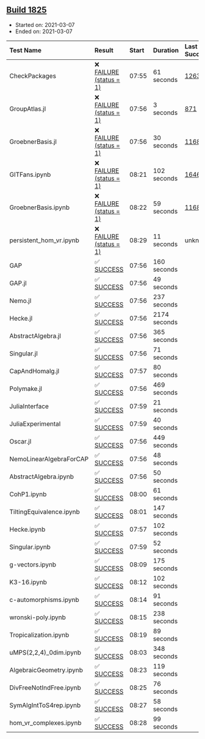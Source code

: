 ## [Build 1825](https://oscarci.mathematik.uni-kl.de/job/oscar-stable/1825/)

* Started on: 2021-03-07
* Ended on: 2021-03-07

| Test Name    | Result | Start | Duration | Last Success | First Failure |
|:-------------|:-------|:------|:---------|:-------------|:--------------|
| CheckPackages | ❌ [FAILURE (status = 1)](https://oscarci.mathematik.uni-kl.de/job/oscar-stable/1825/artifact/logs/build-1825/CheckPackages.log) | 07:55 | 61 seconds | [1263](https://oscarci.mathematik.uni-kl.de/job/oscar-stable/1263/) | [1264](https://oscarci.mathematik.uni-kl.de/job/oscar-stable/1264/) |
| GroupAtlas.jl | ❌ [FAILURE (status = 1)](https://oscarci.mathematik.uni-kl.de/job/oscar-stable/1825/artifact/logs/build-1825/GroupAtlas.jl.log) | 07:56 | 3 seconds | [871](https://oscarci.mathematik.uni-kl.de/job/oscar-stable/871/) | [872](https://oscarci.mathematik.uni-kl.de/job/oscar-stable/872/) |
| GroebnerBasis.jl | ❌ [FAILURE (status = 1)](https://oscarci.mathematik.uni-kl.de/job/oscar-stable/1825/artifact/logs/build-1825/GroebnerBasis.jl.log) | 07:56 | 30 seconds | [1168](https://oscarci.mathematik.uni-kl.de/job/oscar-stable/1168/) | [1169](https://oscarci.mathematik.uni-kl.de/job/oscar-stable/1169/) |
| GITFans.ipynb | ❌ [FAILURE (status = 1)](https://oscarci.mathematik.uni-kl.de/job/oscar-stable/1825/artifact/logs/build-1825/GITFans.ipynb.log) | 08:21 | 102 seconds | [1646](https://oscarci.mathematik.uni-kl.de/job/oscar-stable/1646/) | [1647](https://oscarci.mathematik.uni-kl.de/job/oscar-stable/1647/) |
| GroebnerBasis.ipynb | ❌ [FAILURE (status = 1)](https://oscarci.mathematik.uni-kl.de/job/oscar-stable/1825/artifact/logs/build-1825/GroebnerBasis.ipynb.log) | 08:22 | 59 seconds | [1168](https://oscarci.mathematik.uni-kl.de/job/oscar-stable/1168/) | [1169](https://oscarci.mathematik.uni-kl.de/job/oscar-stable/1169/) |
| persistent_hom_vr.ipynb | ❌ [FAILURE (status = 1)](https://oscarci.mathematik.uni-kl.de/job/oscar-stable/1825/artifact/logs/build-1825/persistent_hom_vr.ipynb.log) | 08:29 | 11 seconds | unknown | unknown |
| GAP | ✅ [SUCCESS](https://oscarci.mathematik.uni-kl.de/job/oscar-stable/1825/artifact/logs/build-1825/GAP.log) | 07:56 | 160 seconds |  |  |
| GAP.jl | ✅ [SUCCESS](https://oscarci.mathematik.uni-kl.de/job/oscar-stable/1825/artifact/logs/build-1825/GAP.jl.log) | 07:56 | 49 seconds |  |  |
| Nemo.jl | ✅ [SUCCESS](https://oscarci.mathematik.uni-kl.de/job/oscar-stable/1825/artifact/logs/build-1825/Nemo.jl.log) | 07:56 | 237 seconds |  |  |
| Hecke.jl | ✅ [SUCCESS](https://oscarci.mathematik.uni-kl.de/job/oscar-stable/1825/artifact/logs/build-1825/Hecke.jl.log) | 07:56 | 2174 seconds |  |  |
| AbstractAlgebra.jl | ✅ [SUCCESS](https://oscarci.mathematik.uni-kl.de/job/oscar-stable/1825/artifact/logs/build-1825/AbstractAlgebra.jl.log) | 07:56 | 365 seconds |  |  |
| Singular.jl | ✅ [SUCCESS](https://oscarci.mathematik.uni-kl.de/job/oscar-stable/1825/artifact/logs/build-1825/Singular.jl.log) | 07:56 | 71 seconds |  |  |
| CapAndHomalg.jl | ✅ [SUCCESS](https://oscarci.mathematik.uni-kl.de/job/oscar-stable/1825/artifact/logs/build-1825/CapAndHomalg.jl.log) | 07:57 | 80 seconds |  |  |
| Polymake.jl | ✅ [SUCCESS](https://oscarci.mathematik.uni-kl.de/job/oscar-stable/1825/artifact/logs/build-1825/Polymake.jl.log) | 07:56 | 469 seconds |  |  |
| JuliaInterface | ✅ [SUCCESS](https://oscarci.mathematik.uni-kl.de/job/oscar-stable/1825/artifact/logs/build-1825/JuliaInterface.log) | 07:59 | 21 seconds |  |  |
| JuliaExperimental | ✅ [SUCCESS](https://oscarci.mathematik.uni-kl.de/job/oscar-stable/1825/artifact/logs/build-1825/JuliaExperimental.log) | 07:59 | 40 seconds |  |  |
| Oscar.jl | ✅ [SUCCESS](https://oscarci.mathematik.uni-kl.de/job/oscar-stable/1825/artifact/logs/build-1825/Oscar.jl.log) | 07:56 | 449 seconds |  |  |
| NemoLinearAlgebraForCAP | ✅ [SUCCESS](https://oscarci.mathematik.uni-kl.de/job/oscar-stable/1825/artifact/logs/build-1825/NemoLinearAlgebraForCAP.log) | 07:56 | 48 seconds |  |  |
| AbstractAlgebra.ipynb | ✅ [SUCCESS](https://oscarci.mathematik.uni-kl.de/job/oscar-stable/1825/artifact/logs/build-1825/AbstractAlgebra.ipynb.log) | 07:56 | 50 seconds |  |  |
| CohP1.ipynb | ✅ [SUCCESS](https://oscarci.mathematik.uni-kl.de/job/oscar-stable/1825/artifact/logs/build-1825/CohP1.ipynb.log) | 08:00 | 61 seconds |  |  |
| TiltingEquivalence.ipynb | ✅ [SUCCESS](https://oscarci.mathematik.uni-kl.de/job/oscar-stable/1825/artifact/logs/build-1825/TiltingEquivalence.ipynb.log) | 08:01 | 147 seconds |  |  |
| Hecke.ipynb | ✅ [SUCCESS](https://oscarci.mathematik.uni-kl.de/job/oscar-stable/1825/artifact/logs/build-1825/Hecke.ipynb.log) | 07:57 | 102 seconds |  |  |
| Singular.ipynb | ✅ [SUCCESS](https://oscarci.mathematik.uni-kl.de/job/oscar-stable/1825/artifact/logs/build-1825/Singular.ipynb.log) | 07:59 | 52 seconds |  |  |
| g-vectors.ipynb | ✅ [SUCCESS](https://oscarci.mathematik.uni-kl.de/job/oscar-stable/1825/artifact/logs/build-1825/g-vectors.ipynb.log) | 08:09 | 175 seconds |  |  |
| K3-16.ipynb | ✅ [SUCCESS](https://oscarci.mathematik.uni-kl.de/job/oscar-stable/1825/artifact/logs/build-1825/K3-16.ipynb.log) | 08:12 | 102 seconds |  |  |
| c-automorphisms.ipynb | ✅ [SUCCESS](https://oscarci.mathematik.uni-kl.de/job/oscar-stable/1825/artifact/logs/build-1825/c-automorphisms.ipynb.log) | 08:14 | 91 seconds |  |  |
| wronski-poly.ipynb | ✅ [SUCCESS](https://oscarci.mathematik.uni-kl.de/job/oscar-stable/1825/artifact/logs/build-1825/wronski-poly.ipynb.log) | 08:15 | 238 seconds |  |  |
| Tropicalization.ipynb | ✅ [SUCCESS](https://oscarci.mathematik.uni-kl.de/job/oscar-stable/1825/artifact/logs/build-1825/Tropicalization.ipynb.log) | 08:19 | 89 seconds |  |  |
| uMPS(2,2,4)_0dim.ipynb | ✅ [SUCCESS](https://oscarci.mathematik.uni-kl.de/job/oscar-stable/1825/artifact/logs/build-1825/uMPS-2-2-4-_0dim.ipynb.log) | 08:03 | 348 seconds |  |  |
| AlgebraicGeometry.ipynb | ✅ [SUCCESS](https://oscarci.mathematik.uni-kl.de/job/oscar-stable/1825/artifact/logs/build-1825/AlgebraicGeometry.ipynb.log) | 08:23 | 119 seconds |  |  |
| DivFreeNotIndFree.ipynb | ✅ [SUCCESS](https://oscarci.mathematik.uni-kl.de/job/oscar-stable/1825/artifact/logs/build-1825/DivFreeNotIndFree.ipynb.log) | 08:25 | 76 seconds |  |  |
| SymAlgIntToS4rep.ipynb | ✅ [SUCCESS](https://oscarci.mathematik.uni-kl.de/job/oscar-stable/1825/artifact/logs/build-1825/SymAlgIntToS4rep.ipynb.log) | 08:27 | 58 seconds |  |  |
| hom_vr_complexes.ipynb | ✅ [SUCCESS](https://oscarci.mathematik.uni-kl.de/job/oscar-stable/1825/artifact/logs/build-1825/hom_vr_complexes.ipynb.log) | 08:28 | 99 seconds |  |  |
